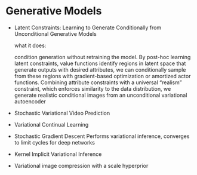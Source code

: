 # Generative Models
* Latent Constraints: Learning to Generate Conditionally from Unconditional Generative Models
  
  what it does:
  
  condition generation without retraining the model. By post-hoc learning latent constraints, value functions identify regions in latent space that generate outputs with desired attributes, we can conditionally sample from these regions with gradient-based optimization or amortized actor functions. Combining attribute constraints with a universal “realism” constraint, which enforces similarity to the data distribution, we generate realistic conditional images from an unconditional variational autoencoder

* Stochastic Variational Video Prediction

* Variational Continual Learning

* Stochastic Gradient Descent Performs variational inference, converges to limit cycles for deep networks

* Kernel Implicit Variational Inference

* Variational image compression with a scale hyperprior
